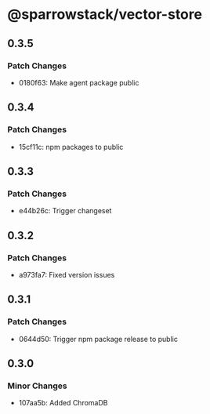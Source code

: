 # @sparrowstack/vector-store

## 0.3.5

### Patch Changes

- 0180f63: Make agent package public

## 0.3.4

### Patch Changes

- 15cf11c: npm packages to public

## 0.3.3

### Patch Changes

- e44b26c: Trigger changeset

## 0.3.2

### Patch Changes

- a973fa7: Fixed version issues

## 0.3.1

### Patch Changes

- 0644d50: Trigger npm package release to public

## 0.3.0

### Minor Changes

- 107aa5b: Added ChromaDB
